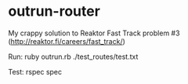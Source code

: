 outrun-router
=============
My crappy solution to Reaktor Fast Track problem #3 (http://reaktor.fi/careers/fast_track/)

Run:
ruby outrun.rb ./test_routes/test.txt

Test:
rspec spec

